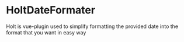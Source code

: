 # HoltDateFormater
Holt is vue-plugin used to simplify formatting the provided date into  the format that you want in easy way 
